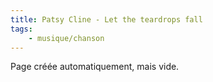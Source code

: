 ```yaml
---
title: Patsy Cline - Let the teardrops fall
tags:
    - musique/chanson
---
```


Page créée automatiquement, mais vide.
